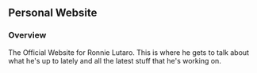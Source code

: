 ## Personal Website
### Overview
The Official Website for Ronnie Lutaro. This is where he gets to talk about what he's up to lately and all the latest stuff that he's working on.
